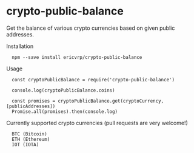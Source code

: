 # crypto-public-balance
Get the balance of various crypto currencies based on given public addresses.

Installation

```
  npm --save install ericvrp/crypto-public-balance
```

Usage
```
  const cryptoPublicBalance = require('crypto-public-balance')

  console.log(cryptoPublicBalance.coins)

  const promises = cryptoPublicBalance.get(cryptoCurrency, [publicAddresses])
  Promise.all(promises).then(console.log)
```

Currently supported crypto currencies (pull requests are very welcome!)
```
  BTC (Bitcoin)
  ETH (Ethereum)
  IOT (IOTA)
```
